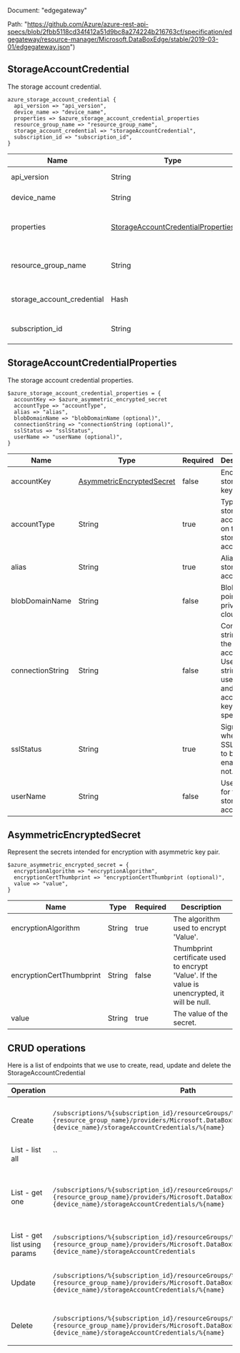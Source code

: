 Document: "edgegateway"


Path: "https://github.com/Azure/azure-rest-api-specs/blob/2fbb5118cd34f412a51d9bc8a274224b216763cf/specification/edgegateway/resource-manager/Microsoft.DataBoxEdge/stable/2019-03-01/edgegateway.json")

## StorageAccountCredential

The storage account credential.

```puppet
azure_storage_account_credential {
  api_version => "api_version",
  device_name => "device_name",
  properties => $azure_storage_account_credential_properties
  resource_group_name => "resource_group_name",
  storage_account_credential => "storageAccountCredential",
  subscription_id => "subscription_id",
}
```

| Name        | Type           | Required       | Description       |
| ------------- | ------------- | ------------- | ------------- |
|api_version | String | true | The API version. |
|device_name | String | true | The device name. |
|properties | [StorageAccountCredentialProperties](#storageaccountcredentialproperties) | true | The storage account credential properties. |
|resource_group_name | String | true | The resource group name. |
|storage_account_credential | Hash | true | The storage account credential. |
|subscription_id | String | true | The subscription ID. |
        
## StorageAccountCredentialProperties

The storage account credential properties.

```puppet
$azure_storage_account_credential_properties = {
  accountKey => $azure_asymmetric_encrypted_secret
  accountType => "accountType",
  alias => "alias",
  blobDomainName => "blobDomainName (optional)",
  connectionString => "connectionString (optional)",
  sslStatus => "sslStatus",
  userName => "userName (optional)",
}
```

| Name        | Type           | Required       | Description       |
| ------------- | ------------- | ------------- | ------------- |
|accountKey | [AsymmetricEncryptedSecret](#asymmetricencryptedsecret) | false | Encrypted storage key. |
|accountType | String | true | Type of storage accessed on the storage account. |
|alias | String | true | Alias for the storage account. |
|blobDomainName | String | false | Blob end point for private clouds. |
|connectionString | String | false | Connection string for the storage account. Use this string if username and account key are not specified. |
|sslStatus | String | true | Signifies whether SSL needs to be enabled or not. |
|userName | String | false | Username for the storage account. |
        
## AsymmetricEncryptedSecret

Represent the secrets intended for encryption with asymmetric key pair.

```puppet
$azure_asymmetric_encrypted_secret = {
  encryptionAlgorithm => "encryptionAlgorithm",
  encryptionCertThumbprint => "encryptionCertThumbprint (optional)",
  value => "value",
}
```

| Name        | Type           | Required       | Description       |
| ------------- | ------------- | ------------- | ------------- |
|encryptionAlgorithm | String | true | The algorithm used to encrypt 'Value'. |
|encryptionCertThumbprint | String | false | Thumbprint certificate used to encrypt \'Value\'. If the value is unencrypted, it will be null. |
|value | String | true | The value of the secret. |



## CRUD operations

Here is a list of endpoints that we use to create, read, update and delete the StorageAccountCredential

| Operation | Path | Verb | Description | OperationID |
| ------------- | ------------- | ------------- | ------------- | ------------- |
|Create|`/subscriptions/%{subscription_id}/resourceGroups/%{resource_group_name}/providers/Microsoft.DataBoxEdge/dataBoxEdgeDevices/%{device_name}/storageAccountCredentials/%{name}`|Put|Creates or updates the storage account credential.|StorageAccountCredentials_CreateOrUpdate|
|List - list all|``||||
|List - get one|`/subscriptions/%{subscription_id}/resourceGroups/%{resource_group_name}/providers/Microsoft.DataBoxEdge/dataBoxEdgeDevices/%{device_name}/storageAccountCredentials/%{name}`|Get|Gets the properties of the specified storage account credential.|StorageAccountCredentials_Get|
|List - get list using params|`/subscriptions/%{subscription_id}/resourceGroups/%{resource_group_name}/providers/Microsoft.DataBoxEdge/dataBoxEdgeDevices/%{device_name}/storageAccountCredentials`|Get||StorageAccountCredentials_ListByDataBoxEdgeDevice|
|Update|`/subscriptions/%{subscription_id}/resourceGroups/%{resource_group_name}/providers/Microsoft.DataBoxEdge/dataBoxEdgeDevices/%{device_name}/storageAccountCredentials/%{name}`|Put|Creates or updates the storage account credential.|StorageAccountCredentials_CreateOrUpdate|
|Delete|`/subscriptions/%{subscription_id}/resourceGroups/%{resource_group_name}/providers/Microsoft.DataBoxEdge/dataBoxEdgeDevices/%{device_name}/storageAccountCredentials/%{name}`|Delete|Deletes the storage account credential.|StorageAccountCredentials_Delete|
